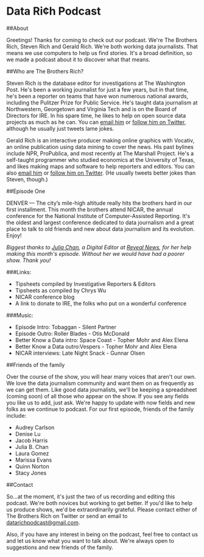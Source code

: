 # Data Ri¢h Podcast

##About

Greetings! Thanks for coming to check out our podcast. We're The Brothers Rich, Steven Rich and Gerald Rich. We're both working data journalists. That means we use computers to help us find stories. It's a broad definition, so we made a podcast about it to discover what that means.

##Who are The Brothers Rich?

Steven Rich is the database editor for investigations at The Washington Post. He's been a working journalist for just a few years, but in that time, he's been a reporter on teams that have won numerous national awards, including the Pulitzer Prize for Public Service. He's taught data journalism at Northwestern, Georgetown and Virginia Tech and is on the Board of Directors for IRE. In his spare time, he likes to help on open source data projects as much as he can. You can [email him](mailto:steven.rich@washpost.com) or [follow him on Twitter](https://twitter.com/dataeditor), although he usually just tweets lame jokes.

Gerald Rich is an interactive producer making online graphics with Vocativ, an online publication using data mining to cover the news. His past bylines include NPR, ProPublica, and most recently at The Marshall Project. He's a self-taught programmer who studied economics at the University of Texas, and likes making maps and software to help reporters and editors. You can also [email him](mailto:gerald.a.rich@gmail.com) or [follow him on Twitter](https://twitter.com/gerald_arthur). (He usually tweets better jokes than Steven, though.)

##Episode One

DENVER — The city’s mile-high altitude really hits the brothers hard in our first installment. This month the brothers attend NICAR, the annual conference for the National Institute of Computer-Assisted Reporting. It's the oldest and largest conference dedicated to data journalism and a great place to talk to old friends and new about data journalism and its evolution. Enjoy!

<i>Biggest thanks to [Julia Chan](https://twitter.com/juliachanb), a Digital Editor at [Reveal News](https://www.revealnews.org/), for her help making this month's episode. Without her we would have had a poorer show. Thank you!</i>

###Links:

- Tipsheets compiled by Investigative Reporters & Editors
- Tipsheets as compiled by Chrys Wu
- NICAR conference blog
- A link to donate to IRE, the folks who put on a wonderful conference

###Music:

- Episode Intro: Tobaggan - Silent Partner
- Episode Outro: Roller Blades - Otis McDonald
- Better Know a Data intro: Space Coast - Topher Mohr and Alex Elena
- Better Know a Data outro:Vespers - Topher Mohr and Alex Elena
- NICAR interviews: Late Night Snack - Gunnar Olsen

##Friends of the family

Over the course of the show, you will hear many voices that aren't our own. We love the data journalism community and want them on as frequently as we can get them. Like good data journalists, we'll be keeping a spreadsheet (coming soon) of all those who appear on the show. If you see any fields you like us to add, just ask. We're happy to update with now fields and new folks as we continue to podcast. For our first episode, friends of the family include:

- Audrey Carlson
- Denise Lu
- Jacob Harris
- Julia B. Chan
- Laura Gomez
- Marissa Evans
- Quinn Norton
- Stacy Jones

##Contact

So...at the moment, it's just the two of us recording and editing this podcast. We're both novices but working to get better. If you'd like to help us produce shows, we'd be extraordinarily grateful. Please contact either of The Brothers Rich on Twitter or send an email to datarichpodcast@gmail.com.

Also, if you have any interest in being on the podcast, feel free to contact us and let us know what you want to talk about. We're always open to suggestions and new friends of the family.
